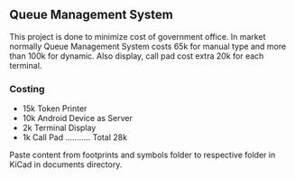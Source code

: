 ## Queue Management System
This project is done to minimize cost of government office. In market normally Queue Management System costs 65k for manual type and more than 100k for dynamic. Also display, call pad cost extra 20k for each terminal.

### Costing
- 15k Token Printer
- 10k Android Device as Server
- 2k Terminal Display
- 1k Call Pad
...........
Total 28k

Paste content from footprints and symbols folder to respective folder in KiCad in documents directory.
